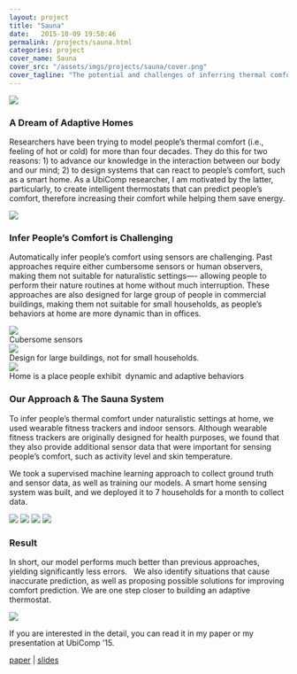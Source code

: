 ```yaml
---
layout: project
title: "Sauna"
date:   2015-10-09 19:50:46
permalink: /projects/sauna.html
categories: project
cover_name: Sauna
cover_src: "/assets/imgs/projects/sauna/cover.png"
cover_tagline: "The potential and challenges of inferring thermal comfort  at home using commodity sensors"
---
```

<div class="wrapper project">
  <img src="/assets/imgs/projects/sauna/product.png">

  <h3>A Dream of Adaptive Homes</h3>
  <p>
    Researchers have been trying to model people’s thermal comfort (i.e., feeling of hot or cold) for more than four decades. They do this for two reasons: 1) to advance our knowledge in the interaction between our body and our mind; 2) to design systems that can react to people’s comfort, such as a smart home. As a UbiComp researcher, I am motivated by the latter, particularly, to create intelligent thermostats that can predict people’s comfort, therefore increasing their comfort while helping them save energy.
  </p>

  <img src="/assets/imgs/projects/sauna/1.png">

  <h3>Infer People’s Comfort is Challenging</h3>
  <p>
    Automatically infer people’s comfort using sensors are challenging. Past approaches require either cumbersome sensors or human observers, making them not suitable for naturalistic settings—- allowing people to perform their nature routines at home without much interruption. These approaches are also designed for large group of people in commercial buildings, making them not suitable for small households, as people’s behaviors at home are more dynamic than in offices.  
  </p>

  <div class="row">
    <div class="col-lg-4">
      <div class="row three-circle">
      <img src="/assets/imgs/projects/sauna/challenge-1.png">
      </div>
      <div class="row three-circle">
        Cubersome sensors
      </div>
    </div>
    <div class="col-lg-4">
      <div class="row three-circle">
      <img src="/assets/imgs/projects/sauna/challenge-2.png">
      </div>
      <div class="row three-circle">
        Design for large buildings, not for small households.
      </div>
    </div>
    <div class="col-lg-4">
      <div class="row three-circle">
      <img src="/assets/imgs/projects/sauna/challenge-3.png">
      </div>
      <div class="row three-circle">
        Home is a place people exhibit  dynamic and adaptive behaviors
      </div>
    </div>
  </div>

  <h3>Our Approach & The Sauna System</h3>
  <p>
    To infer people’s thermal comfort under naturalistic settings at home, we used wearable fitness trackers and indoor sensors. Although wearable fitness trackers are originally designed for health purposes, we found that they also provide additional sensor data that were important for sensing people’s comfort, such as activity level and skin temperature. 
  </p>
  <p>
    We took a supervised machine learning approach to collect ground truth and sensor data, as well as training our models. A smart home sensing system was built, and we deployed it to 7 households for a month to collect data. 
  </p>

  <img src="/assets/imgs/projects/sauna/process-1.png">
  <img src="/assets/imgs/projects/sauna/process-2.png">
  <img src="/assets/imgs/projects/sauna/process-3.png">
  <img src="/assets/imgs/projects/sauna/process-4.png">

  <h3>Result</h3>
  <div class="row">
    <div class="col-lg-7">
      <p>
        In short, our model performs much better than previous approaches, yielding significantly less errors.   We also identify situations that cause inaccurate prediction, as well as proposing possible solutions for improving comfort prediction. We are one step closer to building an adaptive thermostat.
      </p>
    </div>
    <div class="col-lg-5">
      <img src="/assets/imgs/projects/sauna/result.png">
    </div>
  </div>
  
  <p>If you are interested in the detail, you can read it in my paper or my presentation at UbiComp ’15.</p>

  <p><a href="/assets/imgs/projects/sauna/paper.pdf">paper</a> | <a href="/assets/imgs/projects/sauna/slides.pdf">slides</a></p>

</div>